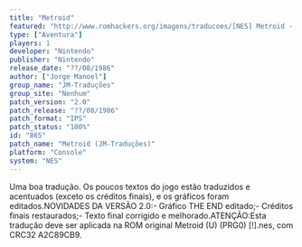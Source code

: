 ```yaml
---
title: "Metroid"
featured: "http://www.romhackers.org/imagens/traducoes/[NES] Metroid - JM-Traduções - 1.png"
type: ["Aventura"]
players: 1
developer: "Nintendo"
publisher: "Nintendo"
release_date: "??/08/1986"
author: ["Jorge Manoel"]
group_name: "JM-Traduções"
group_site: "Nenhum"
patch_version: "2.0"
patch_release: "??/08/1986"
patch_format: "IPS"
patch_status: "100%"
id: "865"
patch_name: "Metroid (JM-Traduções)"
platform: "Console"
system: "NES"
---
```


Uma boa tradução. Os poucos textos do jogo estão traduzidos e acentuados (exceto os créditos finais), e os gráficos foram editados.NOVIDADES DA VERSÃO 2.0:- Gráfico THE END editado;- Créditos finais restaurados;- Texto final corrigido e melhorado.ATENÇÃO:Esta tradução deve ser aplicada na ROM original Metroid (U) (PRG0) [!].nes, com CRC32 A2C89CB9.